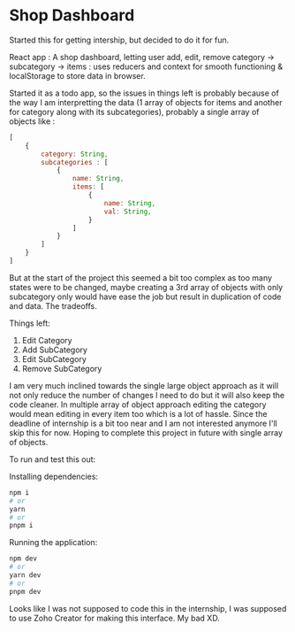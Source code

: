 # Shop Dashboard

Started this for getting intership, but decided to do it for fun.

React app : A shop dashboard, letting user add, edit, remove category -> subcategory -> items : uses reducers and context for smooth functioning & localStorage to store data in browser.

Started it as a todo app, so the issues in things left is probably because of the way I am interpretting the data (1 array of objects for items and another for category along with its subcategories), probably a single array of objects like :

```js
[
    {
        category: String,
        subcategories : [
            {
                name: String,
                items: [
                    {
                        name: String,
                        val: String,
                    }
                ]
            }
        ]
    }
]
```

But at the start of the project this seemed a bit too complex as too many states were to be changed, maybe creating a 3rd array of objects with only subcategory only would have ease the job but result in duplication of code and data. The tradeoffs.

Things left:

1) Edit Category
2) Add SubCategory
3) Edit SubCategory
4) Remove SubCategory

I am very much inclined towards the single large object approach as it will not only reduce the number of changes I need to do but it will also keep the code cleaner. In multiple array of object approach editing the category would mean editing in every item too which is a lot of hassle. Since the deadline of internship is a bit too near and I am not interested anymore I'll skip this for now. Hoping to complete this project in future with single array of objects.

To run and test this out:

Installing dependencies:

```bash
npm i
# or
yarn
# or
pnpm i
```

Running the application:

```bash
npm dev
# or
yarn dev
# or
pnpm dev
```

Looks like I was not supposed to code this in the internship, I was supposed to use Zoho Creator for making this interface. My bad XD.